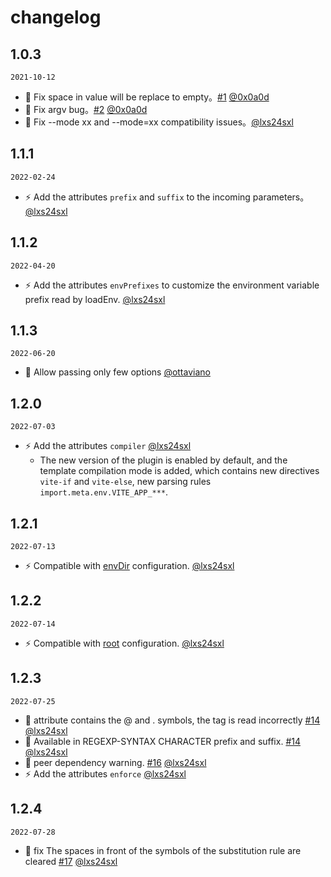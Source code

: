 # changelog

## 1.0.3

`2021-10-12`
- 🐞 Fix space in value will be replace to empty。[#1](https://github.com/lxs24sxl/vite-plugin-html-env/pull/1) [@0x0a0d](https://github.com/0x0a0d)
- 🐞 Fix argv bug。[#2](https://github.com/lxs24sxl/vite-plugin-html-env/pull/2) [@0x0a0d](https://github.com/0x0a0d)
- 🐞 Fix --mode xx and --mode=xx compatibility issues。[@lxs24sxl](https://github.com/lxs24sxl)

## 1.1.1

`2022-02-24`
- ⚡️ Add the attributes `prefix` and `suffix` to the incoming parameters。[@lxs24sxl](https://github.com/lxs24sxl)

## 1.1.2
`2022-04-20`
- ⚡️ Add the attributes `envPrefixes` to customize the environment variable prefix read by loadEnv. [@lxs24sxl](https://github.com/lxs24sxl)

## 1.1.3
`2022-06-20`
- 🐞 Allow passing only few options [@ottaviano](https://github.com/ottaviano)

## 1.2.0
`2022-07-03`
- ⚡️ Add the attributes `compiler` [@lxs24sxl](https://github.com/lxs24sxl)
  - The new version of the plugin is enabled by default, and the template compilation mode is added, which contains new directives `vite-if` and `vite-else`, new parsing rules `import.meta.env.VITE_APP_***`.

## 1.2.1
`2022-07-13`
- ⚡️ Compatible with [envDir](https://github.com/vitejs/vite/blob/main/packages/vite/CHANGELOG.md#envdir-changes) configuration. [@lxs24sxl](https://github.com/lxs24sxl)

## 1.2.2
`2022-07-14`
- ⚡️ Compatible with [root](https://cn.vitejs.dev/config/shared-options.html#root) configuration. [@lxs24sxl](https://github.com/lxs24sxl)

## 1.2.3
`2022-07-25`
- 🐞 attribute contains the @ and . symbols, the tag is read incorrectly [#14](https://github.com/lxs24sxl/vite-plugin-html-env/pull/14) [@lxs24sxl](https://github.com/lxs24sxl)
- 🐞 Available in REGEXP-SYNTAX CHARACTER prefix and suffix. [#14](https://github.com/lxs24sxl/vite-plugin-html-env/pull/14) [@lxs24sxl](https://github.com/lxs24sxl)
- 🐞 peer dependency warning. [#16](https://github.com/lxs24sxl/vite-plugin-html-env/pull/16) [@lxs24sxl](https://github.com/lxs24sxl)
- ⚡️ Add the attributes `enforce` [@lxs24sxl](https://github.com/lxs24sxl)

## 1.2.4
`2022-07-28`
- 🐞 fix The spaces in front of the symbols of the substitution rule are cleared [#17](https://github.com/lxs24sxl/vite-plugin-html-env/pull/17) [@lxs24sxl](https://github.com/lxs24sxl)
